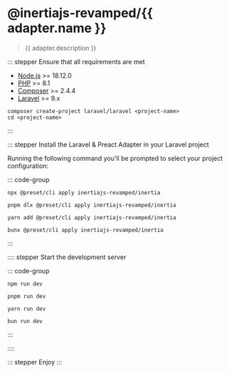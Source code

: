 <script setup lang="ts">
import { useRoute } from 'vitepress'
import { useIntegrations } from '@/theme/composables/useIntegrations'
const integrations = useIntegrations()
const route = useRoute()
const urlParts = route.path.slice(1).split('/')
const adapter = integrations.filter((pkg) => pkg.name === urlParts[1])[0]
</script>

# @inertiajs-revamped/{{ adapter.name }}

> {{ adapter.description }}

::: stepper Ensure that all requirements are met

- [Node.js](https://nodejs.org/en/) >= 18.12.0
- [PHP](https://www.php.net/manual/de/intro-whatis.php) >= 8.1
- [Composer](https://getcomposer.org/) >= 2.4.4
- [Laravel](https://laravel.com/) >= 9.x

```shell [composer]
composer create-project laravel/laravel <project-name>
cd <project-name>
```

:::

::: stepper Install the Laravel & Preact Adapter in your Laravel project
<Card name="laravel" description="The Laravel adapter for Inertia.js-Revamped" version="0.0.4" />

<Card :name="adapter.name" :description="adapter.description" :version="adapter.version" />

Running the following command you'll be prompted to select your project configuration:

::: code-group

```shell [npm]
npx @preset/cli apply inertiajs-revamped/inertia
```

```shell [pnpm]
pnpm dlx @preset/cli apply inertiajs-revamped/inertia
```

```shell [yarn]
yarn add @preset/cli apply inertiajs-revamped/inertia
```

```shell [bun]
bunx @preset/cli apply inertiajs-revamped/inertia
```

:::

:::: stepper Start the development server

::: code-group

```shell [npm]
npm run dev
```

```shell [pnpm]
pnpm run dev
```

```shell [yarn]
yarn run dev
```

```shell [bun]
bun run dev
```

:::

::::

::: stepper Enjoy
:::
